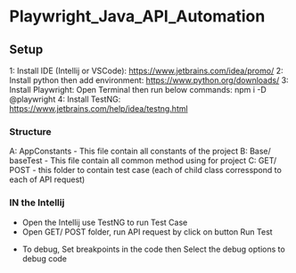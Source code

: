 # Playwright_Java_API_Automation

## Setup
1: Install IDE (Intellij or VSCode): https://www.jetbrains.com/idea/promo/
2: Install python then add environment: https://www.python.org/downloads/
3: Install Playwright:
Open Terminal then run below commands:
npm i -D @playwright
4: Install TestNG: https://www.jetbrains.com/help/idea/testng.html

### Structure
A: AppConstants - This file contain all constants of the project
B: Base/ baseTest - This file contain all common method using for project
C: GET/ POST - this folder to contain test case (each of child class corresspond to each of API request)


### IN the Intellij
- Open the Intellij use TestNG to run Test Case
- Open GET/ POST folder, run API request by click on button Run Test
+ To debug, Set breakpoints in the code then Select the debug options to debug code


